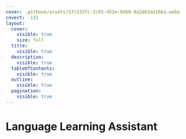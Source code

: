 ```yaml
---
cover: .gitbook/assets/57c232fc-2c65-452e-9db8-8a2d83ad166a.webp
coverY: -131
layout:
  cover:
    visible: true
    size: full
  title:
    visible: true
  description:
    visible: true
  tableOfContents:
    visible: true
  outline:
    visible: true
  pagination:
    visible: true
---
```


# Language Learning Assistant

